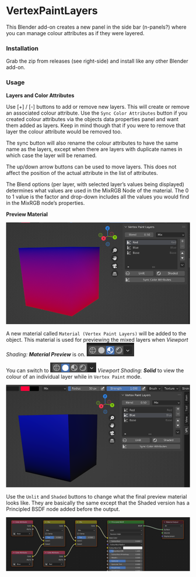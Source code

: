 # VertexPaintLayers


This Blender add-on creates a new panel in the side bar (n-panels?) where you can manage colour attributes as if they were layered.

### Installation

Grab the zip from releases (see right-side) and install like any other Blender add-on.

### Usage

**Layers and Color Attributes**

Use [+] / [-] buttons to add or remove new layers. This will create or remove an associated colour attribute. Use the `Sync Color Attributes` button if you created colour attributes via the objects data properties panel and want them added as layers. Keep in mind though that if you were to remove that layer the colour attribute would be removed too.

The sync button will also rename the colour attributes to have the same name as the layers, except when there are layers with duplicate names in which case the layer will be renamed.

The up/down arrow buttons can be used to move layers. This does not affect the position of the actual attribute in the list of attributes.

The Blend options (per layer, with selected layer’s values being displayed) determines what values are used in the MixRGB Node of the material. The 0 to 1 value is the factor and drop-down includes all the values you would find in the MixRGB node’s properties.

**Preview Material**

![](/img/000.png) 

A new material called `Material (Vertex Paint Layers)` will be added to the object. This material is used for previewing the mixed layers when _Viewport Shading: **Material Preview**_ is on. ![](/img/001.png)

You can switch to ![](/img/002.png) _Viewport Shading: **Solid**_ to view the colour of an individual layer while in `Vertex Paint` mode.

![](/img/003.png) 

Use the `Unlit` and `Shaded` buttons to change what the final preview material looks like. They are basically the same except that the Shaded version has a Principled BSDF node added before the output.

![](/img/004.png) 





